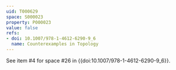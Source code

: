 ```yaml
---
uid: T000629
space: S000023
property: P000023
value: false
refs:
- doi: 10.1007/978-1-4612-6290-9_6
  name: Counterexamples in Topology
---
```


See item #4 for space #26 in {{doi:10.1007/978-1-4612-6290-9_6}}.
